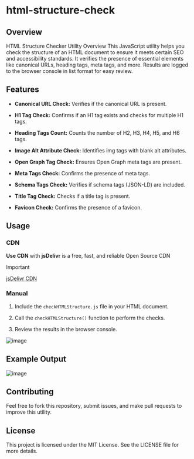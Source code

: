 # html-structure-check 

## Overview

HTML Structure Checker Utility Overview This JavaScript utility helps you check the structure of an HTML document to ensure it meets certain SEO and accessibility standards. It verifies the presence of essential elements like canonical URLs, heading tags, meta tags, and more. Results are logged to the browser console in list format for easy review.

## Features

- **Canonical URL Check:** Verifies if the canonical URL is present.

- **H1 Tag Check:** Confirms if an H1 tag exists and checks for multiple H1 tags.

- **Heading Tags Count:** Counts the number of H2, H3, H4, H5, and H6 tags.

- **Image Alt Attribute Check:** Identifies img tags with blank alt attributes.

- **Open Graph Tag Check:** Ensures Open Graph meta tags are present.

- **Meta Tags Check:** Confirms the presence of meta tags.

- **Schema Tags Check:** Verifies if schema tags (JSON-LD) are included.

- **Title Tag Check:** Checks if a title tag is present.

- **Favicon Check:** Confirms the presence of a favicon.

## Usage
### CDN 
**Use CDN** with **jsDelivr** is a free, fast, and reliable Open Source CDN 
> [!IMPORTANT]
> [jsDelivr CDN](https://cdn.jsdelivr.net/gh/anupammo/html-structure-check@main/checkHTMLStructure.js)

### Manual

1. Include the `checkHTMLStructure.js` file in your HTML document.

2. Call the `checkHTMLStructure()` function to perform the checks.

3. Review the results in the browser console. 


![image](https://github.com/user-attachments/assets/a4ec4ed3-94b5-44af-9220-d4735b04c38a)


## Example Output 


![image](https://github.com/user-attachments/assets/b1091abe-1563-45fd-8a7c-6951e876bbcf)


## Contributing
Feel free to fork this repository, submit issues, and make pull requests to improve this utility.

## License
This project is licensed under the MIT License. See the LICENSE file for more details.
